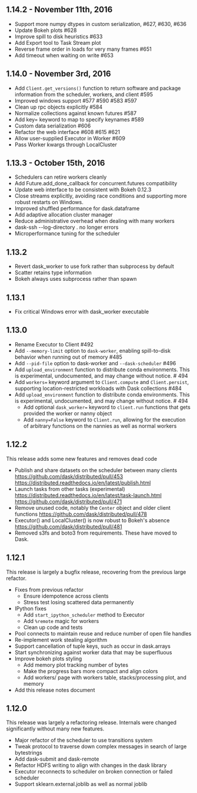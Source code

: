 1.14.2 - November 11th, 2016
----------------------------

*  Support more numpy dtypes in custom serialization, #627, #630, #636
*  Update Bokeh plots #628
*  Improve spill to disk heuristics #633
*  Add Export tool to Task Stream plot
*  Reverse frame order in loads for very many frames #651
*  Add timeout when waiting on write #653


1.14.0 - November 3rd, 2016
---------------------------

*   Add ``Client.get_versions()`` function to return software and package
    information from the scheduler, workers, and client #595
*   Improved windows support #577 #590 #583 #597
*   Clean up rpc objects explicitly #584
*   Normalize collections against known futures #587
*   Add key= keyword to map to specify keynames #589
*   Custom data serialization #606
*   Refactor the web interface #608 #615 #621
*   Allow user-supplied Executor in Worker #609
*   Pass Worker kwargs through LocalCluster


1.13.3 - October 15th, 2016
---------------------------

*   Schedulers can retire workers cleanly
*   Add Future.add_done_callback for concurrent.futures compatibility
*   Update web interface to be consistent with Bokeh 0.12.3
*   Close streams explicitly, avoiding race conditions and supporting
    more robust restarts on Windows.
*   Improved shuffled performance for dask.dataframe
*   Add adaptive allocation cluster manager
*   Reduce administrative overhead when dealing with many workers
*   dask-ssh --log-directory . no longer errors
*   Microperformance tuning for the scheduler

1.13.2
------

*   Revert dask_worker to use fork rather than subprocess by default
*   Scatter retains type information
*   Bokeh always uses subprocess rather than spawn

1.13.1
------

*   Fix critical Windows error with dask_worker executable

1.13.0
------

*   Rename Executor to Client #492
*   Add `--memory-limit` option to `dask-worker`, enabling spill-to-disk
    behavior when running out of memory #485
*   Add `--pid-file` option to dask-worker and `--dask-scheduler` #496
*   Add ``upload_environment`` function to distribute conda environments.
    This is experimental, undocumented, and may change without notice.  # 494
*   Add `workers=` keyword argument to `Client.compute` and `Client.persist`,
    supporting location-restricted workloads with Dask collections #484
*   Add ``upload_environment`` function to distribute conda environments.
    This is experimental, undocumented, and may change without notice.  # 494
    *   Add optional `dask_worker=` keyword to `client.run` functions that gets
        provided the worker or nanny object
    *   Add `nanny=False` keyword to `Client.run`, allowing for the execution
        of arbitrary functions on the nannies as well as normal workers


1.12.2
------

This release adds some new features and removes dead code

*   Publish and share datasets on the scheduler between many clients
    https://github.com/dask/distributed/pull/453
    https://distributed.readthedocs.io/en/latest/publish.html
*   Launch tasks from other tasks (experimental)
    https://distributed.readthedocs.io/en/latest/task-launch.html
    https://github.com/dask/distributed/pull/471
*   Remove unused code, notably the `Center` object and older client functions
    https://github.com/dask/distributed/pull/478
*   Executor() and LocalCluster() is now robust to Bokeh's absence
    https://github.com/dask/distributed/pull/481
*   Removed s3fs and boto3 from requirements.  These have moved to Dask.

1.12.1
------

This release is largely a bugfix release, recovering from the previous large
refactor.

*  Fixes from previous refactor
    *  Ensure idempotence across clients
    *  Stress test losing scattered data permanently
*  IPython fixes
    *  Add `start_ipython_scheduler` method to Executor
    *  Add `%remote` magic for workers
    *  Clean up code and tests
*  Pool connects to maintain reuse and reduce number of open file handles
*  Re-implement work stealing algorithm
*  Support cancellation of tuple keys, such as occur in dask.arrays
*  Start synchronizing against worker data that may be superfluous
*  Improve bokeh plots styling
    *  Add memory plot tracking number of bytes
    *  Make the progress bars more compact and align colors
    *  Add workers/ page with workers table, stacks/processing plot, and memory
*  Add this release notes document


1.12.0
------

This release was largely a refactoring release.  Internals were changed
significantly without many new features.

*  Major refactor of the scheduler to use transitions system
*  Tweak protocol to traverse down complex messages in search of large
   bytestrings
*  Add dask-submit and dask-remote
*  Refactor HDFS writing to align with changes in the dask library
*  Executor reconnects to scheduler on broken connection or failed scheduler
*  Support sklearn.external.joblib as well as normal joblib
